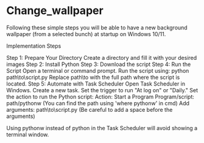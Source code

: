 # Change_wallpaper
Following these simple steps you will be able to have a new background wallpaper (from a selected bunch) at startup on Windows 10/11.

Implementation Steps

Step 1: Prepare Your Directory
  Create a directory and fill it with your desired images
Step 2: Install Python
Step 3: Download the script
Step 4: Run the Script
  Open a terminal or command prompt.
  Run the script using:
    python path\to\script.py
  Replace path\to with the full path where the script is located.
Step 5: Automate with Task Scheduler
  Open Task Scheduler in Windows.
    Create a new task.
      Set the trigger to run "At log on" or "Daily."
    Set the action to run the Python script:
      Action: Start a Program
      Program/script: path/pythonw (You can find the path using 'where pythonw' in cmd)
      Add arguments:  path\to\script.py (Be careful to add a space before the arguments)
  
  Using pythonw instead of python in the Task Scheduler will avoid showing a terminal window.
